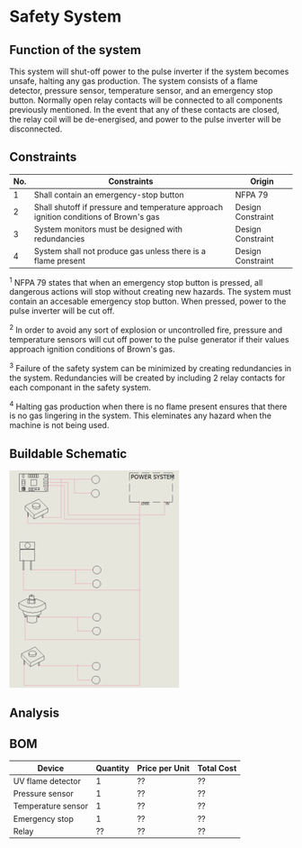 # Safety System
## Function of the system
This system will shut-off power to the pulse inverter if the system becomes unsafe, halting any gas production. The system consists of a flame detector, pressure sensor, temperature sensor, and an emergency stop button. Normally open relay contacts will be connected to all components previously mentioned. In the event that any of these contacts are closed, the relay coil will be de-energised, and power to the pulse inverter will be disconnected.

## Constraints
| No. | Constraints                                                                                   | Origin                               |
| --- | --------------------------------------------------------------------------------------------- | ------------------------------------ |
| 1   | Shall contain an emergency-stop button                                                        | NFPA 79                              |
| 2   | Shall shutoff if pressure and temperature approach ignition conditions of Brown's gas         | Design Constraint                    | 
| 3   | System monitors must be designed with redundancies                                            | Design Constraint                    |
| 4   | System shall not produce gas unless there is a flame present                              | Design Constraint

<sup>1</sup>
NFPA 79 states that when an emergency stop button is pressed, all dangerous actions will stop without creating new hazards. The system must contain an accesable emergency stop button. When pressed, power to the pulse inverter will be cut off.

<sup>2</sup>
In order to avoid any sort of explosion or uncontrolled fire, pressure and temperature sensors will cut off power to the pulse generator if their values approach ignition conditions of Brown's gas.

<sup>3</sup>
Failure of the safety system can be minimized by creating redundancies in the system. Redundancies will be created by including 2 relay contacts for each componant in the safety system.

<sup>4</sup>
Halting gas production when there is no flame present ensures that there is no gas lingering in the system. This eleminates any hazard when the machine is not being used.

## Buildable Schematic
<img src="/Documentation/Images/SafetySchematic/ConnerSanders_Safety_Schematic.JPG" width="60%" height="60%">


## Analysis



## BOM
| Device                                                | Quantity | Price per Unit | Total Cost |
| ----------------------------------------------------- | -------- | -------------- | ---------- |
| UV flame detector                                     | 1        | ??             | ??         |
| Pressure sensor                                       | 1        | ??             | ??         |
| Temperature sensor                                    | 1        | ??             | ??         |
| Emergency stop                                        | 1        | ??             | ??         |
| Relay                                                 | ??       | ??             | ??         |
